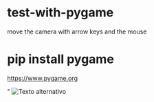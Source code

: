 # test-with-pygame
 move the camera with arrow keys and the mouse
 
 # pip install pygame

https://www.pygame.org

"
![Texto alternativo](https://github.com/0joseDark)
